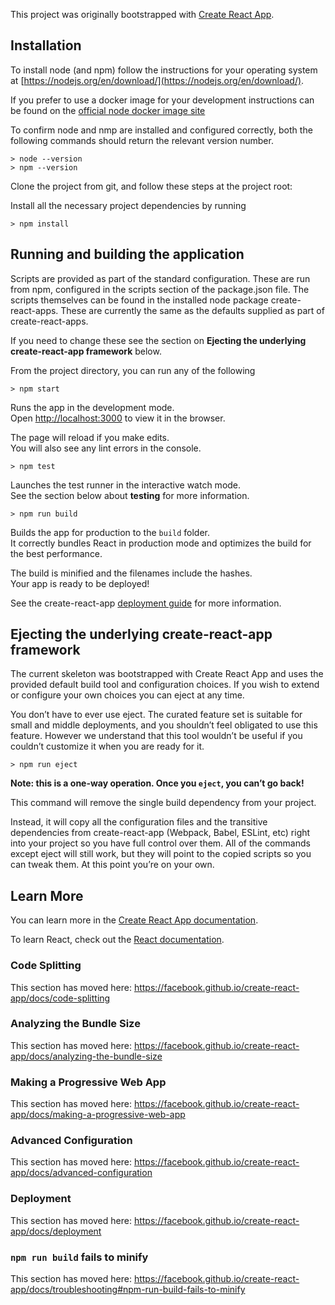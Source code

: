 This project was originally bootstrapped with [Create React App](https://github.com/facebook/create-react-app).

## Installation ##

To install node (and npm) follow the instructions for your operating system at [https://nodejs.org/en/download/](https://nodejs.org/en/download/).  

If you prefer to use a docker image for your development instructions can be found on  the [official node docker image site](https://github.com/nodejs/docker-node/blob/master/README.md#how-to-use-this-image)

To confirm node and nmp are installed and configured correctly, both the following commands should return the relevant version number.

    > node --version
    > npm --version

Clone the project from git, and follow these steps at the project root:

Install all the necessary project dependencies by running

    > npm install

## Running and building the application ##

Scripts are provided as part of the standard configuration. These are run from npm, configured in the scripts section of the package.json file. 
The scripts themselves can be found in the installed node package create-react-apps. These are currently the same as the defaults supplied as part of create-react-apps. 

If you need to change these see the section on __Ejecting the underlying create-react-app framework__ below.

From the project directory, you can run any of the following

    > npm start

Runs the app in the development mode.<br>
Open [http://localhost:3000](http://localhost:3000) to view it in the browser.

The page will reload if you make edits.<br>
You will also see any lint errors in the console.

    > npm test

Launches the test runner in the interactive watch mode.<br>
See the section below about __testing__ for more information.

    > npm run build

Builds the app for production to the `build` folder.<br>
It correctly bundles React in production mode and optimizes the build for the best performance.

The build is minified and the filenames include the hashes.<br>
Your app is ready to be deployed!

See the create-react-app [deployment guide](https://facebook.github.io/create-react-app/docs/deployment) for more information.

## Ejecting the underlying create-react-app framework ##

The current skeleton was bootstrapped with Create React App and uses the provided default build tool and configuration choices. If you wish to extend or configure your own choices you can eject at any time. 

You don’t have to ever use eject. The curated feature set is suitable for small and middle deployments, and you shouldn’t feel obligated to use this feature. However we understand that this tool wouldn’t be useful if you couldn’t customize it when you are ready for it.

    > npm run eject

**Note: this is a one-way operation. Once you `eject`, you can’t go back!**

This command will remove the single build dependency from your project.

Instead, it will copy all the configuration files and the transitive dependencies from create-react-app (Webpack, Babel, ESLint, etc) right into your project so you have full control over them. All of the commands except eject will still work, but they will point to the copied scripts so you can tweak them. At this point you’re on your own.

## Learn More ##

You can learn more in the [Create React App documentation](https://facebook.github.io/create-react-app/docs/getting-started).

To learn React, check out the [React documentation](https://reactjs.org/).

### Code Splitting ##

This section has moved here: https://facebook.github.io/create-react-app/docs/code-splitting

### Analyzing the Bundle Size ##

This section has moved here: https://facebook.github.io/create-react-app/docs/analyzing-the-bundle-size

### Making a Progressive Web App ##

This section has moved here: https://facebook.github.io/create-react-app/docs/making-a-progressive-web-app

### Advanced Configuration ##

This section has moved here: https://facebook.github.io/create-react-app/docs/advanced-configuration

### Deployment ##

This section has moved here: https://facebook.github.io/create-react-app/docs/deployment

### `npm run build` fails to minify ##

This section has moved here: https://facebook.github.io/create-react-app/docs/troubleshooting#npm-run-build-fails-to-minify
